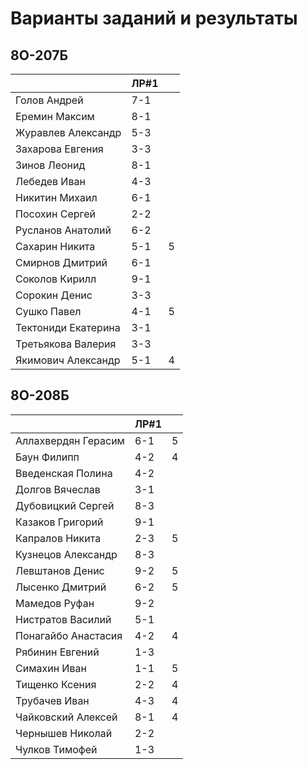 # Варианты заданий и результаты

## 8О-207Б
|                     | ЛР#1 |   |
|---------------------|------|---|
| Голов Андрей        | 7-1  |   |
| Еремин Максим       | 8-1  |   |
| Журавлев Александр  | 5-3  |   |
| Захарова Евгения    | 3-3  |   |
| Зинов  Леонид       | 8-1  |   |
| Лебедев Иван        | 4-3  |   |
| Никитин Михаил      | 6-1  |   |
| Посохин Сергей      | 2-2  |   |
| Русланов Анатолий   | 6-2  |   |
| Сахарин Никита      | 5-1  | 5 |
| Смирнов Дмитрий     | 6-1  |   |
| Соколов Кирилл      | 9-1  |   |
| Сорокин Денис       | 3-3  |   |
| Сушко Павел         | 4-1  | 5 |
| Тектониди Екатерина | 3-1  |   |
| Третьякова Валерия  | 3-3  |   |
| Якимович Александр  | 5-1  | 4 |

## 8О-208Б
|                     | ЛР#1 |   |
|---------------------|------|---|
| Аллахвердян Герасим | 6-1  | 5 |
| Баун Филипп         | 4-2  | 4 |
| Введенская Полина   | 4-2  |   |
| Долгов Вячеслав     | 3-1  |   |
| Дубовицкий Сергей   | 8-3  |   |
| Казаков Григорий    | 9-1  |   |
| Капралов Никита     | 2-3  | 5 |
| Кузнецов Александр  | 8-3  |   |
| Левштанов Денис     | 9-2  | 5 |
| Лысенко Дмитрий     | 6-2  | 5 |
| Мамедов Руфан       | 9-2  |   |
| Нистратов Василий   | 5-1  |   |
| Понагайбо Анастасия | 4-2  | 4 |
| Рябинин Евгений     | 1-3  |   |
| Симахин Иван        | 1-1  | 5 |
| Тищенко Ксения      | 2-2  | 4 |
| Трубачев Иван       | 4-3  | 4 |
| Чайковский Алексей  | 8-1  | 4 |
| Чернышев Николай    | 2-2  |   |
| Чулков Тимофей      | 1-3  |   |
